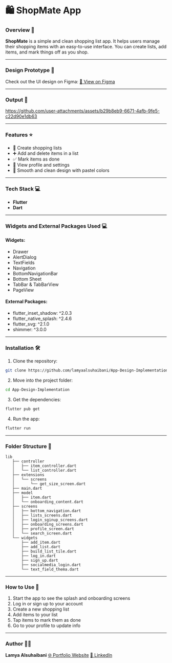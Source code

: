 # 🛍️ ShopMate App

### Overview 👀

**ShopMate** is a simple and clean shopping list app. It helps users manage their shopping items with an easy-to-use interface. You can create lists, add items, and mark things off as you shop.

---

### Design Prototype 🎨

Check out the UI design on Figma:
[🔗 View on Figma](https://www.figma.com/design/HUrdxgLQ0vKX8jgVpLdqJN/ShopMate?node-id=0-1&t=fJMchvekL0bz068j-1)

---

### Output 📱

https://github.com/user-attachments/assets/b29b8eb9-6671-4afb-9fe5-c22d90e1db63

---

### Features ⭐️

- 🛒 Create shopping lists
- ➕ Add and delete items in a list
- ✅ Mark items as done
- 👤 View profile and settings
- 🎨 Smooth and clean design with pastel colors

---

### Tech Stack 💻

- **Flutter**
- **Dart**

---
### Widgets and External Packages Used  💻

#### Widgets:
- Drawer
- AlertDialog
- TextFields
- Navigation
- BottomNavigationBar
- Bottom Sheet
- TabBar & TabBarView
- PageView

#### External Packages:
- flutter_inset_shadow: ^2.0.3
- flutter_native_splash: ^2.4.6
- flutter_svg: ^2.1.0
- shimmer: ^3.0.0

---

### Installation 🛠️

1. Clone the repository:

```bash
git clone https://github.com/lamyaalsuhaibani/App-Design-Implementation.git
```

2. Move into the project folder:

```bash
cd App-Design-Implementation
```

3. Get the dependencies:

```bash
flutter pub get
```

4. Run the app:

```bash
flutter run
```

---

### Folder Structure 🔨

```
lib
   ├── controller
   │   ├── item_controller.dart
   │   └── list_controller.dart
   ├── extensions
   │   └── screens
   │       └── get_size_screen.dart
   ├── main.dart
   ├── model
   │   ├── item.dart
   │   └── onboarding_content.dart
   ├── screens
   │   ├── bottom_navigation.dart
   │   ├── lists_screens.dart
   │   ├── login_sginup_screens.dart
   │   ├── onboarding_screens.dart
   │   ├── profile_screen.dart
   │   └── search_screen.dart
   └── widgets
       ├── add_item.dart
       ├── add_list.dart
       ├── build_list_tile.dart
       ├── log_in.dart
       ├── sign_up.dart
       ├── socialmedia_login.dart
       └── text_field_thema.dart
```

---

### How to Use 📲

1. Start the app to see the splash and onboarding screens
2. Log in or sign up to your account
3. Create a new shopping list
4. Add items to your list
5. Tap items to mark them as done
6. Go to your profile to update info

---

### Author 👩‍💻

**Lamya Alsuhaibani**
[🌐 Portfolio Website](https://picayune-mouth-ade.notion.site/Lamya-Alsuhaibani-310c29eda5ba40638fa895968d3f630d)
[💼 LinkedIn](https://www.linkedin.com/in/lamya-a-alsuhaibani/)
